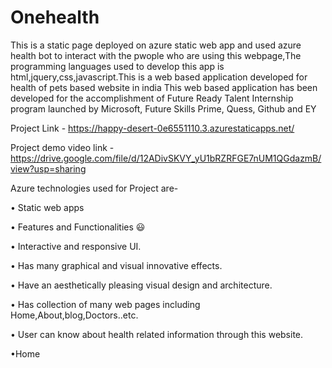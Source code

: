 # Onehealth
This is a static page deployed on azure static web app and used azure health bot to interact with the pwople who are using this webpage,The programming languages used to develop this app is html,jquery,css,javascript.This is a web based application developed for health of pets based website in india
This web based application has been developed for the accomplishment of Future Ready Talent Internship program launched by Microsoft, Future Skills Prime, Quess, Github and EY

Project Link - https://happy-desert-0e6551110.3.azurestaticapps.net/

 

Project demo video link -https://drive.google.com/file/d/12ADivSKVY_yU1bRZRFGE7nUM1QGdazmB/view?usp=sharing

 


Azure technologies used for Project are-

 

• Static web apps

 

• Features and Functionalities 😃

 

• Interactive and responsive UI.

 

• Has many graphical and visual innovative effects.

 

• Have an aesthetically pleasing visual design and architecture.

 

• Has collection of many web pages including Home,About,blog,Doctors..etc.

 

• User can know about health  related information through this website.

•Home

